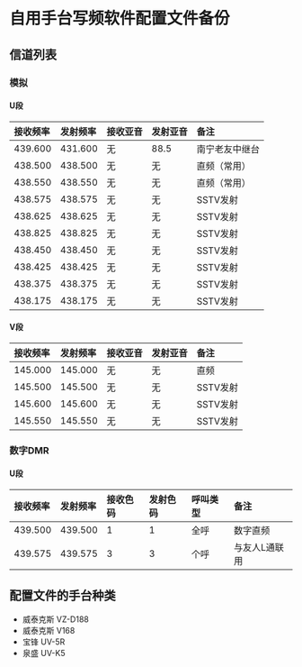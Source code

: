 # 自用手台写频软件配置文件备份

## 信道列表

### 模拟

#### U段

| 接收频率 | 发射频率 | 接收亚音 | 发射亚音 | 备注 |
| :------ | :---- | :------ | :------ | :------ |
| 439.600 | 431.600 | 无 | 88.5 | 南宁老友中继台 |
| 438.500 | 438.500 | 无 | 无 | 直频（常用） |
| 438.550 | 438.550 | 无 | 无 | 直频（常用） |
| 438.575 | 438.575 | 无 | 无 | SSTV发射 |
| 438.625 | 438.625 | 无 | 无 | SSTV发射 |
| 438.825 | 438.825 | 无 | 无 | SSTV发射 |
| 438.450 | 438.450 | 无 | 无 | SSTV发射 |
| 438.425 | 438.425 | 无 | 无 | SSTV发射 |
| 438.375 | 438.375 | 无 | 无 | SSTV发射 |
| 438.175 | 438.175 | 无 | 无 | SSTV发射 |

#### V段

| 接收频率 | 发射频率 | 接收亚音 | 发射亚音 | 备注 |
| :------ | :---- | :------ | :------ | :------ |
| 145.000 | 145.000 | 无 | 无 | 直频 |
| 145.500 | 145.500 | 无 | 无 | SSTV发射 |
| 145.600 | 145.600 | 无 | 无 | SSTV发射 |
| 145.550 | 145.550 | 无 | 无 | SSTV发射 |

### 数字DMR

#### U段

| 接收频率 | 发射频率 | 接收色码 | 发射色码 | 呼叫类型 | 备注 |
| :------ | :---- | :------ | :------ | :------ | :------ |
| 439.500 | 439.500 | 1 | 1 | 全呼 | 数字直频 |
| 439.575 | 439.575 | 3 | 3 | 个呼 | 与友人L通联用 |

## 配置文件的手台种类

- 威泰克斯 VZ-D188
- 威泰克斯 V168
- 宝锋 UV-5R
- 泉盛 UV-K5
